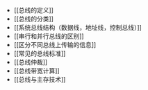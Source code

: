 *   [[总线的定义]]
*   [[总线的分类]]
*   [[系统总线结构（数据线，地址线，控制总线）]]
*   [[串行和并行总线的区别]]
*   [[区分不同总线上传输的信息]]
*   [[常见的总线标准]]
*   [[总线仲裁]]
*   [[总线带宽计算]]
*   [[总线与主存技术]]